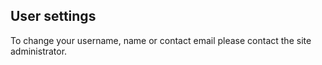 User settings
-------------

To change your username, name or contact email
please contact the site administrator.
